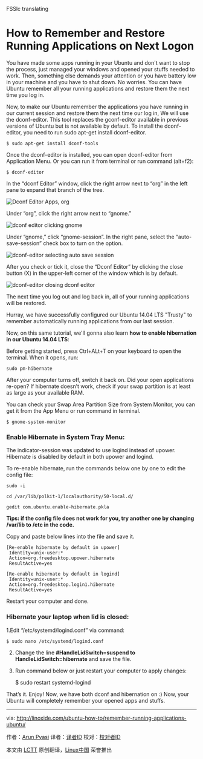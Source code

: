 FSSlc translating

How to Remember and Restore Running Applications on Next Logon
================================================================================
You have made some apps running in your Ubuntu and don't want to stop the process, just managed your windows and opened your stuffs needed to work. Then, something else demands your attention or you have battery low in your machine and you have to shut down. No worries. You can have Ubuntu remember all your running applications and restore them the next time you log in.

Now, to make our Ubuntu remember the applications you have running in our current session and restore them the next time our log in, We will use the dconf-editor. This tool replaces the gconf-editor available in previous versions of Ubuntu but is not available by default. To install the dconf-editor, you need to run sudo apt-get install dconf-editor.

    $ sudo apt-get install dconf-tools

Once the dconf-editor is installed, you can open dconf-editor from Application Menu. Or you can run it from terminal or run command (alt+f2):

    $ dconf-editor

In the “dconf Editor” window, click the right arrow next to “org” in the left pane to expand that branch of the tree.

![Dconf Editor Apps, org](http://blog.linoxide.com/wp-content/uploads/2015/01/dconf-editor-clicking-org-300x146.png)

Under “org”, click the right arrow next to “gnome.”

![dconf editor clicking gnome](http://blog.linoxide.com/wp-content/uploads/2015/01/dconf-editor-clicking-gnome.png)

Under “gnome,” click “gnome-session”. In the right pane, select the “auto-save-session” check box to turn on the option.

![dconf-editor selecting auto save session](http://blog.linoxide.com/wp-content/uploads/2015/01/dconf-editor_selecting_auto_save_session.png)

After you check or tick it, close the “Dconf Editor” by clicking the close button (X) in the upper-left corner of the window which is by default.

![dconf-editor closing dconf editor](http://blog.linoxide.com/wp-content/uploads/2015/01/dconf-editor_closing_dconf_editor.png)

The next time you log out and log back in, all of your running applications will be restored.

Hurray, we have successfully configured our Ubuntu 14.04 LTS "Trusty" to remember automatically running applications from our last session.

Now, on this same tutorial, we'll gonna also learn **how to enable hibernation in our Ubuntu 14.04 LTS**:

Before getting started, press Ctrl+ALt+T on your keyboard to open the terminal. When it opens, run:

    sudo pm-hibernate

After your computer turns off, switch it back on. Did your open applications re-open? If hibernate doesn’t work, check if your swap partition is at least as large as your available RAM.

You can check your Swap Area Partition Size from System Monitor, you can get it from the App Menu or run command in terminal.

    $ gnome-system-monitor

### Enable Hibernate in System Tray Menu: ###

The indicator-session was updated to use logind instead of upower. Hibernate is disabled by default in both upower and logind.

To re-enable hibernate, run the commands below one by one to edit the config file:

    sudo -i

    cd /var/lib/polkit-1/localauthority/50-local.d/

    gedit com.ubuntu.enable-hibernate.pkla

**Tips: if the config file does not work for you, try another one by changing /var/lib to /etc in the code.**

Copy and paste below lines into the file and save it.

    [Re-enable hibernate by default in upower]
     Identity=unix-user:*
     Action=org.freedesktop.upower.hibernate
     ResultActive=yes

    [Re-enable hibernate by default in logind]
     Identity=unix-user:*
     Action=org.freedesktop.login1.hibernate
     ResultActive=yes

Restart your computer and done.

### Hibernate your laptop when lid is closed: ###

1.Edit “/etc/systemd/logind.conf” via command:

    $ sudo nano /etc/systemd/logind.conf

2. Change the line **#HandleLidSwitch=suspend to HandleLidSwitch=hibernate** and save the file.

3. Run command below or just restart your computer to apply changes:

    $ sudo restart systemd-logind

That’s it. Enjoy! Now, we have both dconf and hibernation on :) Now, your Ubuntu will completely remember your opened apps and stuffs.

--------------------------------------------------------------------------------

via: http://linoxide.com/ubuntu-how-to/remember-running-applications-ubuntu/

作者：[Arun Pyasi][a]
译者：[译者ID](https://github.com/译者ID)
校对：[校对者ID](https://github.com/校对者ID)

本文由 [LCTT](https://github.com/LCTT/TranslateProject) 原创翻译，[Linux中国](http://linux.cn/) 荣誉推出

[a]:http://linoxide.com/author/arunp/
